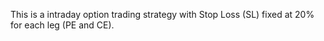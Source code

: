 This is a intraday option trading strategy with Stop Loss (SL) fixed at 20% for each leg (PE and CE).
